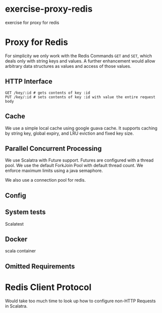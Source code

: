 # exercise-proxy-redis
exercise for proxy for redis
# Proxy for Redis
For simplicity we only work with the Redis Commands `GET` and `SET`, which deals only with string keys and values. A further enhancement would allow arbitrary data structures as values and access of those values.
## HTTP Interface
```
GET /key/:id # gets contents of key :id
PUT /key/:id # sets contents of key :id with value the entire request body
```

## Cache
We use a simple local cache using google guava cache. It supports caching by string key, global expiry, and LRU eviction and fixed key size.

## Parallel Concurrent Processing
We use Scalatra with Future support. Futures are configured with a thread pool. We use the default ForkJoin Pool with default thread count. We enforce maximum limits using a java semaphore.

We also use a connection pool for redis.

## Config

## System tests
Scalatest

## Docker
scala container

## Omitted Requirements
# Redis Client Protocol
Would take too much time to look up how to configure non-HTTP Requests in Scalatra.


